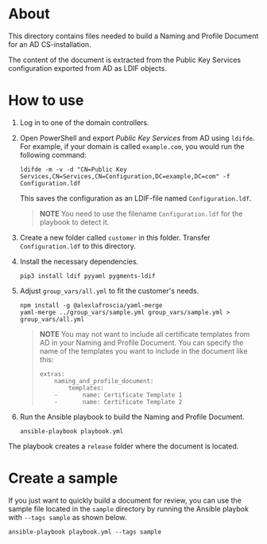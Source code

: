 About
=====

This directory contains files needed to build a Naming and Profile Document for an AD CS-installation.

The content of the document is extracted from the Public Key Services configuration exported from AD as LDIF objects.

How to use
==========

1. Log in to one of the domain controllers.

2. Open PowerShell and export *Public Key Services* from AD using ``ldifde``. For example, if your domain is called ``example.com``, you would run the following command:
    ```
    ldifde -m -v -d "CN=Public Key Services,CN=Services,CN=Configuration,DC=example,DC=com" -f Configuration.ldf
    ```

    This saves the configuration as an LDIF-file named ``Configuration.ldf``.

    > **NOTE** You need to use the filename ``Configuration.ldf`` for the playbook to detect it.

3. Create a new folder called ``customer`` in this folder. Transfer ``Configuration.ldf`` to this directory.

4. Install the necessary dependencies.
    ```
    pip3 install ldif pyyaml pygments-ldif
    ```

5. Adjust ``group_vars/all.yml`` to fit the customer's needs.
    ```
    npm install -g @alexlafroscia/yaml-merge
    yaml-merge ../group_vars/sample.yml group_vars/sample.yml > group_vars/all.yml
    ```

    > **NOTE** You may not want to include all certificate templates from AD in your Naming and Profile Document. You can specify the name of the templates you want to include in the document like this:
    >
    > ```
    > extras:
    >     naming_and_profile_document:
    >         templates:
    >     -       name: Certificate Template 1
    >     -       name: Certificate Template 2
    > ```

6. Run the Ansible playbook to build the Naming and Profile Document.
    ```
    ansible-playbook playbook.yml
    ```

The playbook creates a ``release`` folder where the document is located.

Create a sample
===============

If you just want to quickly build a document for review, you can use the sample file located in the ``sample`` directory by running the Ansible playbok with ``--tags sample`` as shown below.
```
ansible-playbook playbook.yml --tags sample
```
